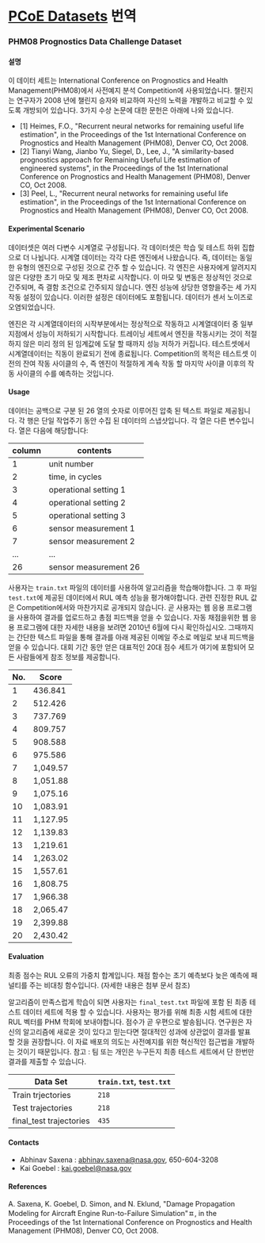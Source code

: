 # [PCoE Datasets](https://ti.arc.nasa.gov/tech/dash/groups/pcoe/prognostic-data-repository/) 번역

### PHM08 Prognostics Data Challenge Dataset

#### 설명
이 데이터 세트는 International Conference on Prognostics and Health Management(PHM08)에서 사전예지 분석 Competition에 사용되었습니다. 챌린지는 연구자가 2008 년에 챌린지 승자와 비교하여 자신의 노력을 개발하고 비교할 수 있도록 개방되어 있습니다. 3가지 수상 논문에 대한 문헌은 아래에 나와 있습니다.

 - [1] Heimes, F.O., "Recurrent neural networks for remaining useful life estimation", in the Proceedings of the 1st International Conference on Prognostics and Health Management (PHM08), Denver CO, Oct 2008.
 - [2] Tianyi Wang, Jianbo Yu,  Siegel, D.,  Lee, J., "A similarity-based prognostics approach for Remaining Useful Life estimation of engineered systems", in the Proceedings of the 1st International Conference on Prognostics and Health Management (PHM08), Denver CO, Oct 2008.
 - [3] Peel, L., "Recurrent neural networks for remaining useful life estimation", in the Proceedings of the 1st International Conference on Prognostics and Health Management (PHM08), Denver CO, Oct 2008.

#### Experimental Scenario
데이터셋은 여러 다변수 시계열로 구성됩니다. 각 데이터셋은 학습 및 테스트 하위 집합으로 더 나뉩니다. 시계열 데이터는 각각 다른 엔진에서 나왔습니다. 즉, 데이터는 동일한 유형의 엔진으로 구성된 것으로 간주 할 수 있습니다. 각 엔진은 사용자에게 알려지지 않은 다양한 초기 마모 및 제조 편차로 시작합니다. 이 마모 및 변동은 정상적인 것으로 간주되며, 즉 결함 조건으로 간주되지 않습니다. 엔진 성능에 상당한 영향을주는 세 가지 작동 설정이 있습니다. 이러한 설정은 데이터에도 포함됩니다. 데이터가 센서 노이즈로 오염되었습니다.


엔진은 각 시계열데이터의 시작부분에서는 정상적으로 작동하고 시계열데이터 중 일부 지점에서 성능이 저하되기 시작합니다. 트레이닝 세트에서 엔진을 작동시키는 것이 적절하지 않은 미리 정의 된 임계값에 도달 할 때까지 성능 저하가 커집니다. 테스트셋에서 시계열데이터는 직동이 완료되기 전에 종료됩니다. Competition의 목적은 테스트셋 이전의 잔여 작동 사이클의 수, 즉 엔진이 적절하게 계속 작동 할 마지막 사이클 이후의 작동 사이클의 수를 예측하는 것입니다.

#### Usage
데이터는 공백으로 구분 된 26 열의 숫자로 이루어진 압축 된 텍스트 파일로 제공됩니다. 각 행은 단일 작업주기 동안 수집 된 데이터의 스냅샷입니다. 각 열은 다른 변수입니다. 열은 다음에 해당합니다:

| column | contents               |
| ------ | ---------------------- |
| 1      | unit number            |
| 2      | time, in cycles        |
| 3      | operational setting 1  |
| 4      | operational setting 2  |
| 5      | operational setting 3  |
| 6      | sensor measurement  1  |
| 7      | sensor measurement  2  |
| ...    | ...                    |
| 26     | sensor measurement  26 |

사용자는 `train.txt` 파일의 데이터를 사용하여 알고리즘을 학습해야합니다. 그 후 파일 `test.txt`에 제공된 데이터에서 RUL 예측 성능을 평가해야합니다. 관련 진정한 RUL 값은 Competition에서와 마찬가지로 공개되지 않습니다. 곧 사용자는 웹 응용 프로그램을 사용하여 결과를 업로드하고 총점 피드백을 얻을 수 있습니다. 자동 채점을위한 웹 응용 프로그램에 대한 자세한 내용을 보려면 2010년 6월에 다시 확인하십시오. 그때까지는 간단한 텍스트 파일을 통해 결과를 아래 제공된 이메일 주소로 메일로 보내 피드백을 얻을 수 있습니다. 대회 기간 동안 얻은 대표적인 20대 점수 세트가 여기에 포함되어 모든 사람들에게 참조 정보를 제공합니다.

| No. | Score    |
| --- | -------- |
| 1   | 436.841  |
| 2   | 512.426  |
| 3   | 737.769  |
| 4   | 809.757  |
| 5   | 908.588  |
| 6   | 975.586  |
| 7   | 1,049.57 |
| 8   | 1,051.88 |
| 9   | 1,075.16 |
| 10  | 1,083.91 |
| 11  | 1,127.95 |
| 12  | 1,139.83 |
| 13  | 1,219.61 |
| 14  | 1,263.02 |
| 15  | 1,557.61 |
| 16  | 1,808.75 |
| 17  | 1,966.38 |
| 18  | 2,065.47 |
| 19  | 2,399.88 |
| 20  | 2,430.42 |

#### Evaluation
최종 점수는 RUL 오류의 가중치 합계입니다. 채점 함수는 초기 예측보다 늦은 예측에 패널티를 주는 비대칭 함수입니다. (자세한 내용은 첨부 문서 참조)

알고리즘이 만족스럽게 학습이 되면 사용자는 `final_test.txt` 파일에 포함 된 최종 테스트 데이터 세트에 적용 할 수 있습니다. 사용자는 평가를 위해 최종 시험 세트에 대한 RUL 벡터를 PHM 학회에 보내야합니다. 점수가 곧 우편으로 발송됩니다. 연구원은 자신의 알고리즘에 새로운 것이 있다고 믿는다면 절대적인 성과에 상관없이 결과를 발표 할 것을 권장합니다. 이 자료 배포의 의도는 사전예지를 위한 혁신적인 접근법을 개발하는 것이기 때문입니다.
참고 : 팀 또는 개인은 누구든지 최종 테스트 세트에서 단 한번만 결과를 제출할 수 있습니다.

| Data Set                | `train.txt`, `test.txt` |
| ----------------------- | ----------------------- |
| Train trjectories       | `218`                   |
| Test trajectories       | `218`                   |
| final_test trajectories | `435`                   |


#### Contacts
 - Abhinav Saxena : abhinav.saxena@nasa.gov, 650-604-3208
 - Kai Goebel : kai.goebel@nasa.gov 

#### References
A. Saxena, K. Goebel, D. Simon, and N. Eklund, "Damage Propagation Modeling for Aircraft Engine Run-to-Failure Simulation"ㅍ, in the Proceedings of the 1st International Conference on Prognostics and Health Management (PHM08), Denver CO, Oct 2008.
